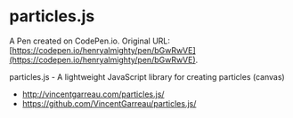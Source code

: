 # particles.js

A Pen created on CodePen.io. Original URL: [https://codepen.io/henryalmighty/pen/bGwRwVE](https://codepen.io/henryalmighty/pen/bGwRwVE).

particles.js - A lightweight JavaScript library for creating particles (canvas)

- http://vincentgarreau.com/particles.js/
- https://github.com/VincentGarreau/particles.js/
